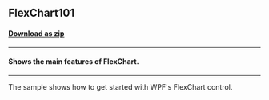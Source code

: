 ## FlexChart101
#### [Download as zip](https://grapecity.github.io/DownGit/#/home?url=https://github.com/GrapeCity/ComponentOne-WPF-Samples/tree/master/NET_462/FlexChart/CS/FlexChart101)
____
#### Shows the main features of FlexChart.
____
The sample shows how to get started with WPF's FlexChart control.
